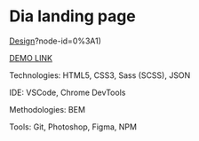 # Dia landing page
[Design](https://www.figma.com/file/7qwsWggv9BAxMi2VPhBuPr/Air-(formerly-Dia))?node-id=0%3A1)

[DEMO LINK](https://roman-toritsyn.github.io/layout_dia/)

Technologies: HTML5, CSS3, Sass (SCSS), JSON

IDE: VSCode, Chrome DevTools

Methodologies: BEM

Tools: Git, Photoshop, Figma, NPM 
